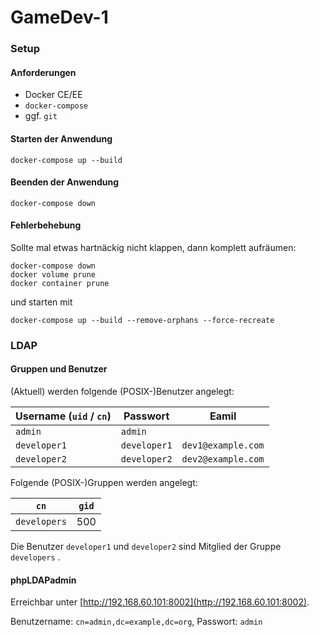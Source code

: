 # GameDev-1

### Setup
#### Anforderungen

 * Docker CE/EE
 * `docker-compose`
 * ggf. `git`

#### Starten der Anwendung

```shell
docker-compose up --build
```

#### Beenden der Anwendung

```shell
docker-compose down
```

#### Fehlerbehebung

Sollte mal etwas hartnäckig nicht klappen, dann komplett aufräumen:
```shell
docker-compose down
docker volume prune
docker container prune 
```

und starten mit
```shell
docker-compose up --build --remove-orphans --force-recreate
```

### LDAP

#### Gruppen und Benutzer

(Aktuell) werden folgende (POSIX-)Benutzer angelegt:

| Username (`uid` / `cn`) | Passwort | Eamil |
| --- | --- | --- |
| `admin` | `admin` |
| `developer1` | `developer1` | `dev1@example.com` |
| `developer2` | `developer2` | `dev2@example.com` |

Folgende (POSIX-)Gruppen werden angelegt:

| `cn` | `gid` |
| --- | --- |
| `developers` | 500 |

Die Benutzer `developer1` und `developer2` sind Mitglied der Gruppe `developers` .

#### phpLDAPadmin

Erreichbar unter [http://192.168.60.101:8002](http://192.168.60.101:8002).

Benutzername: `cn=admin,dc=example,dc=org`, Passwort: `admin`

